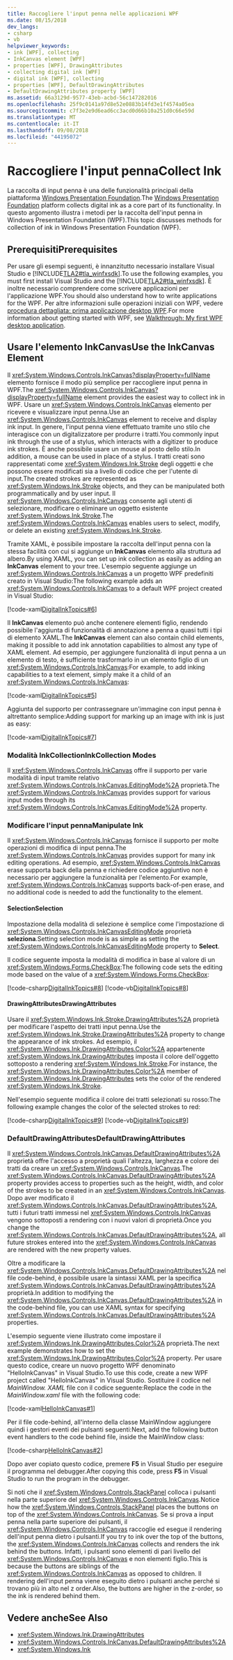 ```yaml
---
title: Raccogliere l'input penna nelle applicazioni WPF
ms.date: 08/15/2018
dev_langs:
- csharp
- vb
helpviewer_keywords:
- ink [WPF], collecting
- InkCanvas element [WPF]
- properties [WPF], DrawingAttributes
- collecting digital ink [WPF]
- digital ink [WPF], collecting
- properties [WPF], DefaultDrawingAttributes
- DefaultDrawingAttributes property [WPF]
ms.assetid: 66a3129d-9577-43eb-acbd-56c147282016
ms.openlocfilehash: 25f9c0141a97d8e52e0883b14fd3e1f4574a05ea
ms.sourcegitcommit: c7f3e2e9d6ead6cc3acd0d66b10a251d0c66e59d
ms.translationtype: MT
ms.contentlocale: it-IT
ms.lasthandoff: 09/08/2018
ms.locfileid: "44195072"
---
```

# <a name="collect-ink"></a><span data-ttu-id="bd910-102">Raccogliere l'input penna</span><span class="sxs-lookup"><span data-stu-id="bd910-102">Collect Ink</span></span>

<span data-ttu-id="bd910-103">La raccolta di input penna è una delle funzionalità principali della piattaforma [Windows Presentation Foundation](../../../../docs/framework/wpf/index.md).</span><span class="sxs-lookup"><span data-stu-id="bd910-103">The [Windows Presentation Foundation](../../../../docs/framework/wpf/index.md) platform collects digital ink as a core part of its functionality.</span></span> <span data-ttu-id="bd910-104">In questo argomento illustra i metodi per la raccolta dell'input penna in Windows Presentation Foundation (WPF).</span><span class="sxs-lookup"><span data-stu-id="bd910-104">This topic discusses methods for collection of ink in Windows Presentation Foundation (WPF).</span></span>

## <a name="prerequisites"></a><span data-ttu-id="bd910-105">Prerequisiti</span><span class="sxs-lookup"><span data-stu-id="bd910-105">Prerequisites</span></span>

<span data-ttu-id="bd910-106">Per usare gli esempi seguenti, è innanzitutto necessario installare Visual Studio e [!INCLUDE[TLA2#tla_winfxsdk](../../../../includes/tla2sharptla-winfxsdk-md.md)].</span><span class="sxs-lookup"><span data-stu-id="bd910-106">To use the following examples, you must first install Visual Studio and the [!INCLUDE[TLA2#tla_winfxsdk](../../../../includes/tla2sharptla-winfxsdk-md.md)].</span></span> <span data-ttu-id="bd910-107">È inoltre necessario comprendere come scrivere applicazioni per l'applicazione WPF.</span><span class="sxs-lookup"><span data-stu-id="bd910-107">You should also understand how to write applications for the WPF.</span></span> <span data-ttu-id="bd910-108">Per altre informazioni sulle operazioni iniziali con WPF, vedere [procedura dettagliata: prima applicazione desktop WPF](../../../../docs/framework/wpf/getting-started/walkthrough-my-first-wpf-desktop-application.md).</span><span class="sxs-lookup"><span data-stu-id="bd910-108">For more information about getting started with WPF, see [Walkthrough: My first WPF desktop application](../../../../docs/framework/wpf/getting-started/walkthrough-my-first-wpf-desktop-application.md).</span></span>

## <a name="use-the-inkcanvas-element"></a><span data-ttu-id="bd910-109">Usare l'elemento InkCanvas</span><span class="sxs-lookup"><span data-stu-id="bd910-109">Use the InkCanvas Element</span></span>

<span data-ttu-id="bd910-110">Il <xref:System.Windows.Controls.InkCanvas?displayProperty=fullName> elemento fornisce il modo più semplice per raccogliere input penna in WPF.</span><span class="sxs-lookup"><span data-stu-id="bd910-110">The <xref:System.Windows.Controls.InkCanvas?displayProperty=fullName> element provides the easiest way to collect ink in WPF.</span></span> <span data-ttu-id="bd910-111">Usare un <xref:System.Windows.Controls.InkCanvas> elemento per ricevere e visualizzare input penna.</span><span class="sxs-lookup"><span data-stu-id="bd910-111">Use an <xref:System.Windows.Controls.InkCanvas> element to receive and display ink input.</span></span> <span data-ttu-id="bd910-112">In genere, l'input penna viene effettuato tramite uno stilo che interagisce con un digitalizzatore per produrre i tratti.</span><span class="sxs-lookup"><span data-stu-id="bd910-112">You commonly input ink through the use of a stylus, which interacts with a digitizer to produce ink strokes.</span></span> <span data-ttu-id="bd910-113">È anche possibile usare un mouse al posto dello stilo.</span><span class="sxs-lookup"><span data-stu-id="bd910-113">In addition, a mouse can be used in place of a stylus.</span></span> <span data-ttu-id="bd910-114">I tratti creati sono rappresentati come <xref:System.Windows.Ink.Stroke> degli oggetti e che possono essere modificati sia a livello di codice che per l'utente di input.</span><span class="sxs-lookup"><span data-stu-id="bd910-114">The created strokes are represented as <xref:System.Windows.Ink.Stroke> objects, and they can be manipulated both programmatically and by user input.</span></span> <span data-ttu-id="bd910-115">Il <xref:System.Windows.Controls.InkCanvas> consente agli utenti di selezionare, modificare o eliminare un oggetto esistente <xref:System.Windows.Ink.Stroke>.</span><span class="sxs-lookup"><span data-stu-id="bd910-115">The <xref:System.Windows.Controls.InkCanvas> enables users to select, modify, or delete an existing <xref:System.Windows.Ink.Stroke>.</span></span>

<span data-ttu-id="bd910-116">Tramite XAML, è possibile impostare la raccolta dell'input penna con la stessa facilità con cui si aggiunge un **InkCanvas** elemento alla struttura ad albero.</span><span class="sxs-lookup"><span data-stu-id="bd910-116">By using XAML, you can set up ink collection as easily as adding an **InkCanvas** element to your tree.</span></span> <span data-ttu-id="bd910-117">L'esempio seguente aggiunge un <xref:System.Windows.Controls.InkCanvas> a un progetto WPF predefiniti creato in Visual Studio:</span><span class="sxs-lookup"><span data-stu-id="bd910-117">The following example adds an <xref:System.Windows.Controls.InkCanvas> to a default WPF project created in Visual Studio:</span></span>

[!code-xaml[DigitalInkTopics#6](../../../../samples/snippets/csharp/VS_Snippets_Wpf/DigitalInkTopics/CSharp/Window2.xaml#6)]

<span data-ttu-id="bd910-118">Il **InkCanvas** elemento può anche contenere elementi figlio, rendendo possibile l'aggiunta di funzionalità di annotazione a penna a quasi tutti i tipi di elemento XAML.</span><span class="sxs-lookup"><span data-stu-id="bd910-118">The **InkCanvas** element can also contain child elements, making it possible to add ink annotation capabilities to almost any type of XAML element.</span></span> <span data-ttu-id="bd910-119">Ad esempio, per aggiungere funzionalità di input penna a un elemento di testo, è sufficiente trasformarlo in un elemento figlio di un <xref:System.Windows.Controls.InkCanvas>:</span><span class="sxs-lookup"><span data-stu-id="bd910-119">For example, to add inking capabilities to a text element, simply make it a child of an <xref:System.Windows.Controls.InkCanvas>:</span></span>

[!code-xaml[DigitalInkTopics#5](../../../../samples/snippets/csharp/VS_Snippets_Wpf/DigitalInkTopics/CSharp/Window2.xaml#5)]

<span data-ttu-id="bd910-120">Aggiunta del supporto per contrassegnare un'immagine con input penna è altrettanto semplice:</span><span class="sxs-lookup"><span data-stu-id="bd910-120">Adding support for marking up an image with ink is just as easy:</span></span>

[!code-xaml[DigitalInkTopics#7](../../../../samples/snippets/csharp/VS_Snippets_Wpf/DigitalInkTopics/CSharp/Window2.xaml#7)]

### <a name="inkcollection-modes"></a><span data-ttu-id="bd910-121">Modalità InkCollection</span><span class="sxs-lookup"><span data-stu-id="bd910-121">InkCollection Modes</span></span>

<span data-ttu-id="bd910-122">Il <xref:System.Windows.Controls.InkCanvas> offre il supporto per varie modalità di input tramite relativo <xref:System.Windows.Controls.InkCanvas.EditingMode%2A> proprietà.</span><span class="sxs-lookup"><span data-stu-id="bd910-122">The <xref:System.Windows.Controls.InkCanvas> provides support for various input modes through its <xref:System.Windows.Controls.InkCanvas.EditingMode%2A> property.</span></span>

### <a name="manipulate-ink"></a><span data-ttu-id="bd910-123">Modificare l'input penna</span><span class="sxs-lookup"><span data-stu-id="bd910-123">Manipulate Ink</span></span>

<span data-ttu-id="bd910-124">Il <xref:System.Windows.Controls.InkCanvas> fornisce il supporto per molte operazioni di modifica di input penna.</span><span class="sxs-lookup"><span data-stu-id="bd910-124">The <xref:System.Windows.Controls.InkCanvas> provides support for many ink editing operations.</span></span> <span data-ttu-id="bd910-125">Ad esempio, <xref:System.Windows.Controls.InkCanvas> erase supporta back della penna e richiedere codice aggiuntivo non è necessario per aggiungere la funzionalità per l'elemento.</span><span class="sxs-lookup"><span data-stu-id="bd910-125">For example, <xref:System.Windows.Controls.InkCanvas> supports back-of-pen erase, and no additional code is needed to add the functionality to the element.</span></span>

#### <a name="selection"></a><span data-ttu-id="bd910-126">Selection</span><span class="sxs-lookup"><span data-stu-id="bd910-126">Selection</span></span>

<span data-ttu-id="bd910-127">Impostazione della modalità di selezione è semplice come l'impostazione di <xref:System.Windows.Controls.InkCanvasEditingMode> proprietà **seleziona**.</span><span class="sxs-lookup"><span data-stu-id="bd910-127">Setting selection mode is as simple as setting the <xref:System.Windows.Controls.InkCanvasEditingMode> property to **Select**.</span></span>

<span data-ttu-id="bd910-128">Il codice seguente imposta la modalità di modifica in base al valore di un <xref:System.Windows.Forms.CheckBox>:</span><span class="sxs-lookup"><span data-stu-id="bd910-128">The following code sets the editing mode based on the value of a <xref:System.Windows.Forms.CheckBox>:</span></span>

[!code-csharp[DigitalInkTopics#8](../../../../samples/snippets/csharp/VS_Snippets_Wpf/DigitalInkTopics/CSharp/Window1.xaml.cs#8)]
[!code-vb[DigitalInkTopics#8](../../../../samples/snippets/visualbasic/VS_Snippets_Wpf/DigitalInkTopics/VisualBasic/Window1.xaml.vb#8)]

#### <a name="drawingattributes"></a><span data-ttu-id="bd910-129">DrawingAttributes</span><span class="sxs-lookup"><span data-stu-id="bd910-129">DrawingAttributes</span></span>

<span data-ttu-id="bd910-130">Usare il <xref:System.Windows.Ink.Stroke.DrawingAttributes%2A> proprietà per modificare l'aspetto dei tratti input penna.</span><span class="sxs-lookup"><span data-stu-id="bd910-130">Use the <xref:System.Windows.Ink.Stroke.DrawingAttributes%2A> property to change the appearance of ink strokes.</span></span> <span data-ttu-id="bd910-131">Ad esempio, il <xref:System.Windows.Ink.DrawingAttributes.Color%2A> appartenente <xref:System.Windows.Ink.DrawingAttributes> imposta il colore dell'oggetto sottoposto a rendering <xref:System.Windows.Ink.Stroke>.</span><span class="sxs-lookup"><span data-stu-id="bd910-131">For instance, the <xref:System.Windows.Ink.DrawingAttributes.Color%2A> member of <xref:System.Windows.Ink.DrawingAttributes> sets the color of the rendered <xref:System.Windows.Ink.Stroke>.</span></span>

<span data-ttu-id="bd910-132">Nell'esempio seguente modifica il colore dei tratti selezionati su rosso:</span><span class="sxs-lookup"><span data-stu-id="bd910-132">The following example changes the color of the selected strokes to red:</span></span>

[!code-csharp[DigitalInkTopics#9](../../../../samples/snippets/csharp/VS_Snippets_Wpf/DigitalInkTopics/CSharp/Window1.xaml.cs#9)]
[!code-vb[DigitalInkTopics#9](../../../../samples/snippets/visualbasic/VS_Snippets_Wpf/DigitalInkTopics/VisualBasic/Window1.xaml.vb#9)]

### <a name="defaultdrawingattributes"></a><span data-ttu-id="bd910-133">DefaultDrawingAttributes</span><span class="sxs-lookup"><span data-stu-id="bd910-133">DefaultDrawingAttributes</span></span>

<span data-ttu-id="bd910-134">Il <xref:System.Windows.Controls.InkCanvas.DefaultDrawingAttributes%2A> proprietà offre l'accesso a proprietà quali l'altezza, larghezza e colore dei tratti da creare un <xref:System.Windows.Controls.InkCanvas>.</span><span class="sxs-lookup"><span data-stu-id="bd910-134">The <xref:System.Windows.Controls.InkCanvas.DefaultDrawingAttributes%2A> property provides access to properties such as the height, width, and color of the strokes to be created in an <xref:System.Windows.Controls.InkCanvas>.</span></span> <span data-ttu-id="bd910-135">Dopo aver modificato il <xref:System.Windows.Controls.InkCanvas.DefaultDrawingAttributes%2A>, tutti i futuri tratti immessi nel <xref:System.Windows.Controls.InkCanvas> vengono sottoposti a rendering con i nuovi valori di proprietà.</span><span class="sxs-lookup"><span data-stu-id="bd910-135">Once you change the <xref:System.Windows.Controls.InkCanvas.DefaultDrawingAttributes%2A>, all future strokes entered into the <xref:System.Windows.Controls.InkCanvas> are rendered with the new property values.</span></span>

<span data-ttu-id="bd910-136">Oltre a modificare la <xref:System.Windows.Controls.InkCanvas.DefaultDrawingAttributes%2A> nel file code-behind, è possibile usare la sintassi XAML per la specifica <xref:System.Windows.Controls.InkCanvas.DefaultDrawingAttributes%2A> proprietà.</span><span class="sxs-lookup"><span data-stu-id="bd910-136">In addition to modifying the <xref:System.Windows.Controls.InkCanvas.DefaultDrawingAttributes%2A> in the code-behind file, you can use XAML syntax for specifying <xref:System.Windows.Controls.InkCanvas.DefaultDrawingAttributes%2A> properties.</span></span>

<span data-ttu-id="bd910-137">L'esempio seguente viene illustrato come impostare il <xref:System.Windows.Ink.DrawingAttributes.Color%2A> proprietà.</span><span class="sxs-lookup"><span data-stu-id="bd910-137">The next example demonstrates how to set the <xref:System.Windows.Ink.DrawingAttributes.Color%2A> property.</span></span> <span data-ttu-id="bd910-138">Per usare questo codice, creare un nuovo progetto WPF denominato "HelloInkCanvas" in Visual Studio.</span><span class="sxs-lookup"><span data-stu-id="bd910-138">To use this code, create a new WPF project called "HelloInkCanvas" in Visual Studio.</span></span> <span data-ttu-id="bd910-139">Sostituire il codice nel *MainWindow. XAML* file con il codice seguente:</span><span class="sxs-lookup"><span data-stu-id="bd910-139">Replace the code in the *MainWindow.xaml* file with the following code:</span></span>

[!code-xaml[HelloInkCanvas#1](../../../../samples/snippets/csharp/VS_Snippets_Wpf/HelloInkCanvas/CSharp/Window1.xaml#1)]

<span data-ttu-id="bd910-140">Per il file code-behind, all'interno della classe MainWindow aggiungere quindi i gestori eventi dei pulsanti seguenti:</span><span class="sxs-lookup"><span data-stu-id="bd910-140">Next, add the following button event handlers to the code behind file, inside the MainWindow class:</span></span>

[!code-csharp[HelloInkCanvas#2](../../../../samples/snippets/csharp/VS_Snippets_Wpf/HelloInkCanvas/CSharp/Window1.xaml.cs#2)]

<span data-ttu-id="bd910-141">Dopo aver copiato questo codice, premere **F5** in Visual Studio per eseguire il programma nel debugger.</span><span class="sxs-lookup"><span data-stu-id="bd910-141">After copying this code, press **F5** in Visual Studio to run the program in the debugger.</span></span>

<span data-ttu-id="bd910-142">Si noti che il <xref:System.Windows.Controls.StackPanel> colloca i pulsanti nella parte superiore del <xref:System.Windows.Controls.InkCanvas>.</span><span class="sxs-lookup"><span data-stu-id="bd910-142">Notice how the <xref:System.Windows.Controls.StackPanel> places the buttons on top of the <xref:System.Windows.Controls.InkCanvas>.</span></span> <span data-ttu-id="bd910-143">Se si prova a input penna nella parte superiore dei pulsanti, il <xref:System.Windows.Controls.InkCanvas> raccoglie ed esegue il rendering dell'input penna dietro i pulsanti.</span><span class="sxs-lookup"><span data-stu-id="bd910-143">If you try to ink over the top of the buttons, the <xref:System.Windows.Controls.InkCanvas> collects and renders the ink behind the buttons.</span></span> <span data-ttu-id="bd910-144">Infatti, i pulsanti sono elementi di pari livello del <xref:System.Windows.Controls.InkCanvas> e non elementi figlio.</span><span class="sxs-lookup"><span data-stu-id="bd910-144">This is because the buttons are siblings of the <xref:System.Windows.Controls.InkCanvas> as opposed to children.</span></span> <span data-ttu-id="bd910-145">Il rendering dell'input penna viene eseguito dietro i pulsanti anche perché si trovano più in alto nel z order.</span><span class="sxs-lookup"><span data-stu-id="bd910-145">Also, the buttons are higher in the z-order, so the ink is rendered behind them.</span></span>

## <a name="see-also"></a><span data-ttu-id="bd910-146">Vedere anche</span><span class="sxs-lookup"><span data-stu-id="bd910-146">See Also</span></span>

- <xref:System.Windows.Ink.DrawingAttributes>
- <xref:System.Windows.Controls.InkCanvas.DefaultDrawingAttributes%2A>
- <xref:System.Windows.Ink>